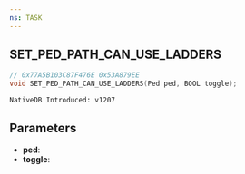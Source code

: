 ```yaml
---
ns: TASK
---
```

## SET_PED_PATH_CAN_USE_LADDERS

```c
// 0x77A5B103C87F476E 0x53A879EE
void SET_PED_PATH_CAN_USE_LADDERS(Ped ped, BOOL toggle);
```

```
NativeDB Introduced: v1207
```

## Parameters
* **ped**:
* **toggle**:
